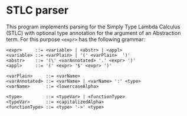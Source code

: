 # STLC parser

This program implements parsing for the Simply Type Lambda Calculus (STLC) with optional type annotation for the argument of an Abstraction term. For this purpose `<expr>` has the following grammar:

```
<expr>     ::= <variable> | <abstr> | <appl>
<variable> ::= <varPlain> | '(' <varPlain>  ')'
<abstr>    ::= '(\' <varAnnotated> '.' <expr> ')'
<appl>     ::= '(' <expr> '$' <expr> ')'

<varPlain>     ::= <varName>
<varAnnotated> ::= <varName> | <varName> ':' <type>
<varName>      ::= <lowercaseAlpha>

<type>         ::= <typeVar> | <functionType>
<typeVar>      ::= <capitalizedAlpha>
<functionType> ::= <type> '->' <type>
```

